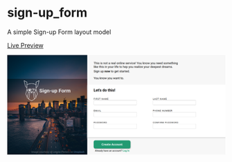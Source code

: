 # sign-up_form

A simple Sign-up Form layout model

[Live Preview](https://osportll.github.io/sign-up_form/)

![alt text](FormPreview.png 'App Preview')
